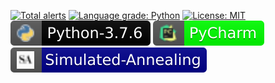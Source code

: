 [![Total alerts](https://img.shields.io/lgtm/alerts/g/ahx-code/SimulatedAnnealing.svg?logo=lgtm&logoWidth=18)](https://lgtm.com/projects/g/ahx-code/SimulatedAnnealing/alerts/)
[![Language grade: Python](https://img.shields.io/lgtm/grade/python/g/ahx-code/SimulatedAnnealing.svg?logo=lgtm&logoWidth=18)](https://lgtm.com/projects/g/ahx-code/SimulatedAnnealing/context:python)
[![License: MIT](https://img.shields.io/badge/License-MIT-yellow.svg)](https://opensource.org/licenses/MIT)
[![Python](https://github.com/AhmetTavli/Badge/blob/master/badges/python_badge.svg)](https://www.python.org/)
[![PyCharm](https://github.com/AhmetTavli/Badge/blob/master/badges/pycharm_badge.svg)](https://www.jetbrains.com/pycharm/)
[![SimulatedAnnealing](https://github.com/AhmetTavli/Badge/blob/master/badges/simulated_annealing_badge.svg)](https://en.wikipedia.org/wiki/Simulated_annealing)

